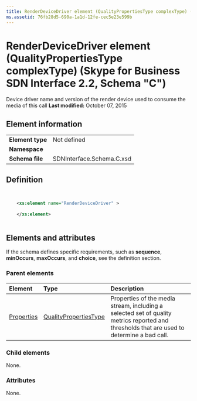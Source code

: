 ```yaml
---
title: RenderDeviceDriver element (QualityPropertiesType complexType) (Skype for Business SDN Interface 2.2, Schema "C")
ms.assetid: 76fb28d5-690a-1a1d-12fe-cec5e23e599b
---
```



# RenderDeviceDriver element (QualityPropertiesType complexType) (Skype for Business SDN Interface 2.2, Schema "C")
Device driver name and version of the render device used to consume the media of this call 
 **Last modified:** October 07, 2015
  
    
    


## Element information


|||
|:-----|:-----|
|**Element type**|Not defined |
|**Namespace**||
|**Schema file**|SDNInterface.Schema.C.xsd |
   

## Definition


```XML


    <xs:element name="RenderDeviceDriver" >
    
    </xs:element>
  
```


## Elements and attributes

If the schema defines specific requirements, such as **sequence**, **minOccurs**, **maxOccurs**, and **choice**, see the definition section. 
  
    
    

### Parent elements



|**Element**|**Type**|**Description**|
|:-----|:-----|:-----|
| [Properties](properties-element-qualitytype-complextype.md)| [QualityPropertiesType](qualitypropertiestype-complextype.md)|Properties of the media stream, including a selected set of quality metrics reported and thresholds that are used to determine a bad call. |
   

### Child elements

None. 
  
    
    

### Attributes

None. 
  
    
    


